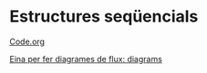 # Estructures seqüencials

[Code.org](http://www.code.org)

[Eina per fer diagrames de flux: diagrams](https://app.diagrams.net/)